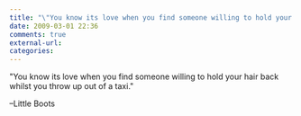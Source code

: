 ```yaml
---
title: "\"You know its love when you find someone willing to hold your hair back whilst...\""
date: 2009-03-01 22:36
comments: true
external-url:
categories:
---
```

"You know its love when you find someone willing to hold your hair back whilst you throw up out of a taxi."

–Little Boots
